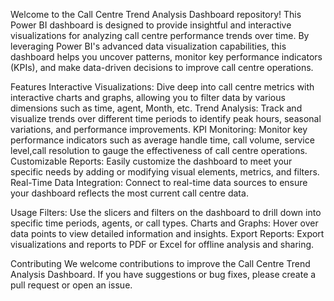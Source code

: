 
Welcome to the Call Centre Trend Analysis Dashboard repository! This Power BI dashboard is designed to provide insightful and interactive visualizations for analyzing call centre performance trends over time. By leveraging Power BI's advanced data visualization capabilities, this dashboard helps you uncover patterns, monitor key performance indicators (KPIs), and make data-driven decisions to improve call centre operations.

Features
Interactive Visualizations: Dive deep into call centre metrics with interactive charts and graphs, allowing you to filter data by various dimensions such as time, agent, Month, etc.
Trend Analysis: Track and visualize trends over different time periods to identify peak hours, seasonal variations, and performance improvements.
KPI Monitoring: Monitor key performance indicators such as average handle time, call volume, service level,call resolution to gauge the effectiveness of call centre operations.
Customizable Reports: Easily customize the dashboard to meet your specific needs by adding or modifying visual elements, metrics, and filters.
Real-Time Data Integration: Connect to real-time data sources to ensure your dashboard reflects the most current call centre data.

Usage
Filters: Use the slicers and filters on the dashboard to drill down into specific time periods, agents, or call types.
Charts and Graphs: Hover over data points to view detailed information and insights.
Export Reports: Export visualizations and reports to PDF or Excel for offline analysis and sharing.

Contributing
We welcome contributions to improve the Call Centre Trend Analysis Dashboard. If you have suggestions or bug fixes, please create a pull request or open an issue.
